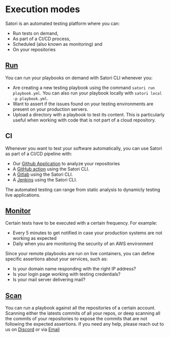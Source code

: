 # Execution modes

Satori is an automated testing platform where you can:

- Run tests on demand,
- As part of a CI/CD process,
- Scheduled (also known as monitoring) and
- On your repositories

## [Run](run.md)

You can run your playbooks on demand with Satori CLI whenever you:

- Are creating a new testing playbook using the command `satori run playbook.yml`. You can also run your playbook locally with `satori local -p playbook.yml`.
- Want to assert if the issues found on your testing environments are present on your production servers.
- Upload a directory with a playbook to test its content. This is particularly useful when working with code that is not part of a cloud repository.

## CI

Whenever you want to test your software automatically, you can use Satori as part of a CI/CD pipeline with:
- Our [Github Application](https://github.com/apps/satorici) to analyze your repositories
- A [GitHub action](ci/action.md) using the Satori CLI.
- A [Gitlab](ci/gitlab.md) using the Satori CLI.
- A [Jenkins](ci/jenkins.md) using the Satori CLI.

The automated testing can range from static analysis to dynamicly testing live applications.

## [Monitor](monitor.md)

Certain tests have to be executed with a certain frequency. For example:

- Every 5 minutes to get notified in case your production systems are not working as expected
- Daily when you are monitoring the security of an AWS environment

Since your remote playbooks are run on live containers, you can define specific assertions about your services, such as:
- Is your domain name responding with the right IP address?
- Is your login page working with testing credentials?
- Is your mail server delivering mail?

## [Scan](scan.md)

You can run a playbook against all the repositories of a certain account. Scanning either the latests commits of all your repos, or deep scanning all the commits of your repositories to expose the commits that are not following the expected assertions.
If you need any help, please reach out to us on [Discord](https://discord.gg/F6Uzz7fc2s) or via [Email](mailto:support@satori-ci.com)
